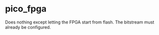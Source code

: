 # pico_fpga

Does nothing except letting the FPGA start from flash.
The bitstream must already be configured.
